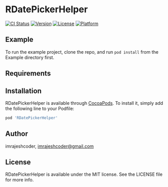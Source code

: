 # RDatePickerHelper

[![CI Status](https://img.shields.io/travis/imrajeshcoder/RDatePickerHelper.svg?style=flat)](https://travis-ci.org/imrajeshcoder/RDatePickerHelper)
[![Version](https://img.shields.io/cocoapods/v/RDatePickerHelper.svg?style=flat)](https://cocoapods.org/pods/RDatePickerHelper)
[![License](https://img.shields.io/cocoapods/l/RDatePickerHelper.svg?style=flat)](https://cocoapods.org/pods/RDatePickerHelper)
[![Platform](https://img.shields.io/cocoapods/p/RDatePickerHelper.svg?style=flat)](https://cocoapods.org/pods/RDatePickerHelper)

## Example

To run the example project, clone the repo, and run `pod install` from the Example directory first.

## Requirements

## Installation

RDatePickerHelper is available through [CocoaPods](https://cocoapods.org). To install
it, simply add the following line to your Podfile:

```ruby
pod 'RDatePickerHelper'
```

## Author

imrajeshcoder, imrajeshcoder@gmail.com

## License

RDatePickerHelper is available under the MIT license. See the LICENSE file for more info.

